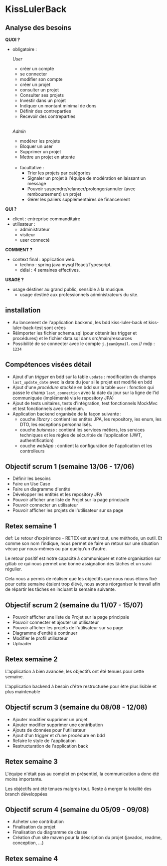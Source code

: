 # KissLulerBack

## Analyse des besoins

**QUOI ?**

* obligatoire :
  
    *User* 
    * créer un compte
    * se connecter
    * modifier son compte
    * créer un projet
    * consulter un projet
    * Consulter ses projets
    * Investir dans un projet
    * Indiquer un montant minimal de dons
    * Définir des contreparties
    * Recevoir des contreparties <br/><br/>

    *Admin*
    * modérer les projets
    * Bloquer un user
    * Supprimer un projet
    * Mettre un projet en attente

    <br/>

  * facultative :
    * Trier les projets par catégories
    * Signaler un projet à l'équipe de modération en laissant un message
    * Pouvoir suspendre/relancer/prolonger/annuler (avec remboursement) un projet
    * Gérer les paliers supplémentaires de financement

**QUI ?**
  * client : entreprise commanditaire
  * utilisateur : 
    * administrateur
    * visiteur 
    * user connecté

**COMMENT ?**

* context final : application web.
  * techno : spring java mysql React/Typescript.
  * délai : 4 semaines effectives.

**USAGE ?**

* usage déstiner au grand public, sensible à la musique.
  * usage destiné aux professionnels administrateurs du site.


## installation 

* Au lancement de l'application backend, les bdd kiss-luler-back et kiss-luler-back-test sont crées
* Réimporter les fichier schema.sql (pour obtenir les trigger et procédures) et le fichier data.sql dans src/main/resources
* Possibilité de se connecter avec le compte `j.jean@gmail.com`  // mdp : `1234`

## Compétences visées détail

* Ajout d'un *trigger* en bdd sur la table `update` : modification du champs `last_update_date` avec la date du jour si le projet est modifié en bdd
* Ajout d'une *procédure stockée* en bdd sur la table `user` : fonction qui passe le champ `last_connection` avec la date du jour sur la ligne de l'id communiquée (implémenté via le repository JPA)
* Ajout de tests unitaires, tests d'intégration, test fonctionnels MockMvc et test fonctionnels avec selenium.
* Application backend organisée de la façon suivante :
  * couche *library* : contient les entités JPA, les repository, les enum, les DTO, les exceptions personnalisés.
  * couche *buisness* : contient les services métiers, les services techniques et les règles de sécuritée de l'application (JWT, authentification)
  * couche *webApp* : contient la configuration de l'application et les controlleurs


## Objectif scrum 1 (semaine 13/06 - 17/06)

* Définir les besoins
* Faire un Use Case
* Faire un diagramme d'entité
* Développer les entités et les repository JPA
* Pouvoir afficher une liste de Projet sur la page principale
* Pouvoir connecter un utilisateur
* Pouvoir afficher les projets de l'utilisateur sur sa page

## Retex semaine 1

def: Le retour d’expérience - RETEX est avant tout, une méthode, un outil. Et comme son nom l’indique, nous permet de faire un retour sur une situation vécue par nous-mêmes ou par quelqu’un d’autre.

Le retour positif est notre capacité à communiquer et notre organisation sur gitlab ce qui nous permet une bonne assignation des tâches et un suivi régulier. 

Cela nous a permis de réaliser que les objectifs que nous nous étions fixé pour cette semaine étaient trop élévé, nous avons réorganiser le travail afin de répartir les tâches en incluant la semaine suivante.

## Objectif scrum 2 (semaine du 11/07 - 15/07)

* Pouvoir afficher une liste de Projet sur la page principale
* Pouvoir connecter et ajouter un utilisateur
* Pouvoir afficher les projets de l'utilisateur sur sa page
* Diagramme d'entité à continuer
* Modifier le profil utilisateur
* Uploader

## Retex semaine 2
L'application à bien avancée, les objectifs ont été tenues pour cette semaine.

L'application backend à besoin d'être restructurée pour être plus lisible et plus maintenable

## Objectif scrum 3 (semaine du 08/08 - 12/08)

* Ajouter modifier supprimer un projet
* Ajouter modifier supprimer une contribution
* Ajouts de données pour l'utilisateur
* Ajout d'un trigger et d'une procédure en bdd
* Refaire le style de l'application
* Restructuration de l'application back

## Retex semaine 3

L'équipe n'était pas au complet en présentiel, la communication a donc été moins importante.

Les objéctifs ont été tenues malgrès tout. Reste à merger la totalité des branch développées


## Objectif scrum 4 (semaine du 05/09 - 09/08)

* Acheter une contribution
* Finalisation du projet
* Finalisation du diagramme de classe
* Création d'un site maven pour la déscription du projet (javadoc, readme, conception, ...)

## Retex semaine 4


